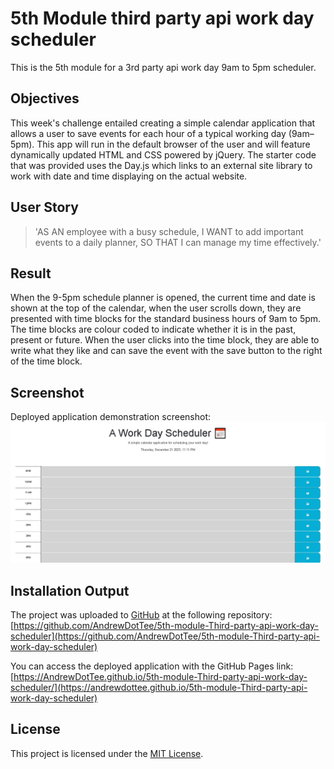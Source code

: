 # 5th Module third party api work day scheduler
This is the 5th module for a 3rd party api work day 9am to 5pm scheduler.

## Objectives
This week's challenge entailed creating a simple calendar application that allows a user to save events for each hour of a typical working day (9am–5pm). This app will run in the default browser of the user and will feature dynamically updated HTML and CSS powered by jQuery. The starter code that was provided uses the Day.js which links to an external site library to work with date and time displaying on the actual website.

## User Story
> 'AS AN employee with a busy schedule,
I WANT to add important events to a daily planner,
SO THAT I can manage my time effectively.'

## Result
When the 9-5pm schedule planner is opened, the current time and date is shown at the top of the calendar, when the user scrolls down, they are presented with time blocks for the standard business hours of 9am to 5pm. The time blocks are colour coded to indicate whether it is in the past, present or future. When the user clicks into the time block, they are able to write what they like and can save the event with the save button to the right of the time block.

## Screenshot

Deployed application demonstration screenshot:
![](https://github.com/AndrewDotTee/5th-module-Third-party-api-work-day-scheduler/blob/main/assets/work-day-scheduler-demo.jpg)

## Installation Output
The project was uploaded to [GitHub](https://github.com/) at the following repository:
[https://github.com/AndrewDotTee/5th-module-Third-party-api-work-day-scheduler](https://github.com/AndrewDotTee/5th-module-Third-party-api-work-day-scheduler)

You can access the deployed application with the GitHub Pages link:
[https://AndrewDotTee.github.io/5th-module-Third-party-api-work-day-scheduler/](https://andrewdottee.github.io/5th-module-Third-party-api-work-day-scheduler)

## License
This project is licensed under the [MIT License](https://github.com/AndrewDotTee/5th-module-Third-party-api-work-day-scheduler/blob/main/LICENSE).
